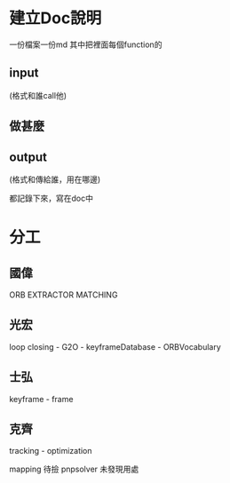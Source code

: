 # 建立Doc說明

一份檔案一份md
其中把裡面每個function的

## input
  (格式和誰call他)
## 做甚麼
  
## output
  (格式和傳給誰，用在哪邊)
  
都記錄下來，寫在doc中

# 分工
## 國偉
ORB EXTRACTOR MATCHING 

## 光宏
loop closing - G2O - keyframeDatabase - ORBVocabulary 

## 士弘
keyframe - frame 

## 克齊
tracking - optimization 

mapping 待撿
pnpsolver 未發現用處
